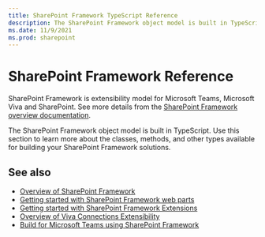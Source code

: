 ```yaml
---
title: SharePoint Framework TypeScript Reference
description: The SharePoint Framework object model is built in TypeScript. 
ms.date: 11/9/2021
ms.prod: sharepoint
---
```


# SharePoint Framework Reference

SharePoint Framework is extensibility model for Microsoft Teams, Microsoft Viva and SharePoint. See more details from the [SharePoint Framework overview documentation](https://aka.ms/spfx).

The SharePoint Framework object model is built in TypeScript. Use this section to learn more about the classes, methods, and other types available for building your SharePoint Framework solutions.

## See also

- [Overview of SharePoint Framework](/sharepoint/dev/spfx/sharepoint-framework-overview)
- [Getting started with SharePoint Framework web parts](/sharepoint/dev/spfx/web-parts/get-started/build-a-hello-world-web-part)
- [Getting started with SharePoint Framework Extensions](/sharepoint/dev/spfx/extensions/get-started/build-a-hello-world-extension)
- [Overview of Viva Connections Extensibility](/sharepoint/dev/spfx/viva/overview-viva-connections)
- [Build for Microsoft Teams using SharePoint Framework](/sharepoint/dev/spfx/build-for-teams-overview)

